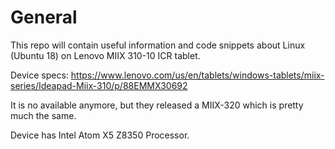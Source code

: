 # General
This repo will contain useful information and code snippets about Linux (Ubuntu 18) on Lenovo MIIX 310-10 ICR tablet.

Device specs: https://www.lenovo.com/us/en/tablets/windows-tablets/miix-series/Ideapad-Miix-310/p/88EMMX30692

It is no available anymore, but they released a MIIX-320 which is pretty much the same.

Device has Intel Atom X5 Z8350 Processor.

